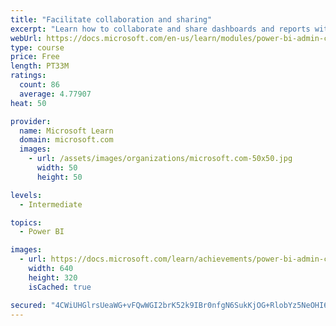 ```yaml
---
title: "Facilitate collaboration and sharing"
excerpt: "Learn how to collaborate and share dashboards and reports with coworkers."
webUrl: https://docs.microsoft.com/en-us/learn/modules/power-bi-admin-collaboration/
type: course
price: Free
length: PT33M
ratings:
  count: 86
  average: 4.77907
heat: 50

provider:
  name: Microsoft Learn
  domain: microsoft.com
  images:
    - url: /assets/images/organizations/microsoft.com-50x50.jpg
      width: 50
      height: 50

levels:
  - Intermediate

topics:
  - Power BI

images:
  - url: https://docs.microsoft.com/learn/achievements/power-bi-admin-collaboration-social.png
    width: 640
    height: 320
    isCached: true

secured: "4CWiUHGlrsUeaWG+vFQwWGI2brK52k9IBr0nfgN6SukKjOG+RlobYz5NeOHI6EXzQFGtJdMUIeqe4ltR3FegUBwo0ny9EddSkQ02Z/9ujPLsCOA4F0K+MUSqsmr6H8D5ZUmydU1DX9gdIimybBmix+I7xnIGEVO3Pp9rjWLAj4Fb8R7y9baUJNSvukaSujjfGLVHgoijTQrxOJPNy+xbhvACuPgPe2RzWt+JjT2mU5qJUO6YTyNAYONrw/x73TYR7MvEkoM/JQzPxxoNSkxTvmfzo9OBBuoQyFQsqjAwNAKAgs2evBPbr5LXDs4E3tXiky7TbbjJd87BTiFzQun1adIlpSUV+DKyv/7bbCHL7g642rFcbFF1Nvzb/AvY9D/R+c0P8t4HHDaq54pjdGItATfElsmDXkj7NB6eze1MoO4=;gw3qWdFQ3oJqUylF5bbhMg=="
---
```


